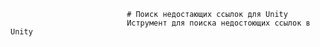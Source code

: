                               # Поиск недостающих ссылок для Unity
                              Иструмент для поиска недостоющих ссылок в Unity
                              
